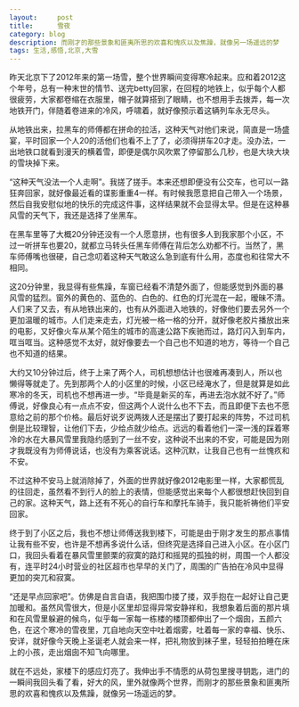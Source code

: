 ```yaml
---
layout:     post
title:      雪夜
category: blog
description: 而刚才的那些景象和匪夷所思的欢喜和愧疚以及焦躁，就像另一场遥远的梦
tags: 生活,感悟,北京,大雪
---
```

昨天北京下了2012年来的第一场雪，整个世界瞬间变得寒冷起来。应和着2012这个年号，总有一种末世的情节、送完betty回家，在回程的地铁上，似乎每个人都很疲劳，大家都卷缩在衣服里，帽子就算搭到了眼睛，也不想用手去拨弄，每一次地铁开门，伴随着卷进来的冷风，呼啸着，就好像预示着这辆列车永无尽头。

从地铁出来，拉黑车的师傅都在拼命的拉活，这种天气对他们来说，简直是一场盛宴，平时回家一个人20的活他们也看不上了了，必须得拼车20才走。没办法，一出地铁口就看到漫天的横着雪，即便是偶尔风吹累了停留那么几秒，也是大块大块的雪块掉下来。

“这种天气没法一个人走啊”。我搓了搓手。本来还想即便没有公交车，也可以一路狂奔回家，就好像最近看的谍影重重4一样。有时候我愿意把自己带入一个场景，然后自我安慰似地的快乐的完成这件事，这样结果就不会显得太早。但是在这种暴风雪的天气下，我还是选择了坐黑车。

在黑车里等了大概20分钟还没有一个人愿意拼，也有很多人到我家那个小区，不过一听拼车也要20，就都立马转头任黑车师傅在背后怎么劝都不行。当然了，黑车师傅嘴也很硬，自己念叨着这种天气敢这么急到底有什么用，态度也和往常大不相同。

这20分钟里，我显得有些焦躁，车窗已经看不清楚外面了，但能感觉到外面的暴风雪的猛烈。窗外的黄色的、蓝色的、白色的、红色的灯光混在一起，暧昧不清。人们来了又去，有从地铁出来的，也有从外面进入地铁的，好像他们要去另外一个更加温暖的城市。人们走来走去，灯光被一格一格的分开，就好像老胶片播放出来的电影，又好像火车从某个陌生的城市的高速公路下疾驰而过，路灯闪入到车内，哐当哐当。这种感觉不太好，就好像要去一个自己也不知道的地方，等待一个自己也不知道的结果。

大约又10分钟过后，终于上来了两个人，司机想想估计也很难再凑到人，所以也懒得等就走了。先到那两个人的小区里的时候，小区已经淹水了，但是就算是如此寒冷的冬天，司机也不想再进一步。“毕竟是新买的车，再进去泡水就不好了。”师傅说，好像良心有一点点不安，但这两个人说什么也不下去，而且即便下去也不愿意给之前的那个价格。最后好说歹说两拨人还是摆出了要打起来的阵势，不过司机倒是比较理智，让他们下去，少给点就少给点。远远的看着他们一深一浅的踩着寒冷的水在大暴风雪里我隐约感到了一丝不安，这种说不出来的不安，可能是因为刚才我既没有为师傅说话，也没有为乘客说话。这种沉默，让我自己也有一丝愧疚和不安。

不过这种不安马上就消除掉了，外面的世界就好像2012电影里一样，大家都慌乱的往回走，虽然看不到行人的脸上的表情，但能感觉出来每个人都很想赶快回到自己的家。这种天气，路上还有不死心的自行车和摩托车骑手，我只能祈祷他们平安回家。

终于到了小区之后，我也不想让师傅送我到楼下，可能是由于刚才发生的那点事情让我有些不安，也许是不想再多说什么话，但终究是选择自己进入小区。在小区门口，我回头看着在暴风雪里颤栗的寂寞的路灯和摇晃的孤独的树，周围一个人都没有，连平时24小时营业的社区超市也早早的关门了，周围的广告拍在冷风中显得更加的突兀和寂寞。

“还是早点回家吧”。仿佛是自言自语，我把围巾搂了搂，双手抱在一起好让自己更加暖和。虽然风雪很大，但是小区里却显得异常安静祥和，我想象着后面的那片填和在风雪里躲避的候鸟，似乎每一家每一栋楼的楼顶都伸出了一个烟囱，五颜六色，在这个寒冷的雪夜里，兀自地向天空中吐着烟雾，吐着每一家的幸福、快乐、安详，就好像今天晚上圣诞老人就会来一样，把礼物放到袜子里，轻轻拍拍睡在床上的小孩，走出烟囱不知飞向哪里。

就在不远处，家楼下的感应灯亮了。我伸出手不情愿的从荷包里搜寻钥匙，进门的一瞬间我回头看了看，好大的风，里外就像两个世界，而刚才的那些景象和匪夷所思的欢喜和愧疚以及焦躁，就像另一场遥远的梦。
